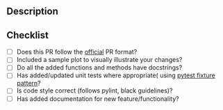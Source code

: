 ## Description
<!--
Thank you so much for your PR!  To help us review your contribution, please
consider the following points:

- The PR title should summarize the changes, for example "Add new group argument for the
  pair plot".  Avoid non-descriptive titles such as "Addresses issue #348". If your pull 
  request addresses an issue, please use the pull request title to describe 
  the issue and mention the issue number in the pull request description.

- The description should provide at least 1-2 sentences describing the pull request
  in detail (Why is this change required?  What problem does it solve?) and
  link to any relevant issues. If modifying a plot, render your plot to inspect for changes 
  and copy image in the pull request message on Github

- Please prefix the title of incomplete contributions with [WIP] (to indicate a work in 
  progress). WIPs may be useful to (1) indicate you are working on something to avoid 
  duplicated work, (2) request broad review of functionality or API, or (3) seek collaborators.
-->


## Checklist
<!-- Feel free to remove check-list items aren't relevant to your change -->

- [ ] Does this PR follow the [official](https://github.com/arviz-devs/arviz/blob/master/CONTRIBUTING.md#pull-request-checklist) 
      PR format?
- [ ] Included a sample plot to visually illustrate your changes?
- [ ] Do all the added functions and methods have docstrings?
- [ ] Has added/updated unit tests where appropriate( using [pytest fixture pattern](
      (https://docs.pytest.org/en/latest/fixture.html#fixture))?
- [ ] Is code style correct (follows pylint, black guidelines)?
- [ ] Has added documentation for new feature/functionality?

<!--
Also, please consider reading the contributing guidelines and code of conduct  carefully before submitting the PR. It is available at 
https://github.com/arviz-devs/arviz/blob/master/CONTRIBUTING.md and https://github.com/arviz-devs/arviz/blob/master/CODE_OF_CONDUCT.md.
  
- If you are contributing fixes to docstrings, please pay attention to
  https://github.com/arviz-devs/arviz/blob/master/CONTRIBUTING.md#docstring-formatting.
  In particular, note the difference between using single backquotes, double backquotes, and
  asterisks in the markup.

We understand that PRs can sometimes be overwhelming, especially as the
reviews start coming in.  Please let us know if the reviews are unclear or
the recommended next step seems overly demanding, if you would like help in
addressing a reviewer's comments, or if you have been waiting too long to hear
back on your PR.
-->
